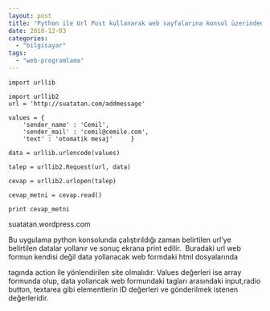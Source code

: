 ```yaml
---
layout: post
title: "Python ile Url Post kullanarak web sayfalarına konsol üzerinden veri yollamak"
date: 2010-12-03
categories: 
  - "bilgisayar"
tags: 
  - "web-programlama"
---
```


```
import urllib

import urllib2
url = 'http://suatatan.com/addmessage'

values = {
    'sender_name' : 'Cemil',
    'sender_mail' : 'cemil@cemile.com',
    'text' : 'otomatik mesaj' 	  }

data = urllib.urlencode(values)

talep = urllib2.Request(url, data)

cevap = urllib2.urlopen(talep)

cevap_metni = cevap.read()

print cevap_metni
```

suatatan.wordpress.com

Bu uygulama python konsolunda çalıştırıldığı zaman belirtilen url'ye belirtilen datalar yollanır ve sonuç ekrana print edilir.  Buradaki url web formun kendisi değil data yollanacak web formdaki html dosyalarında <form> tagında action ile yönlendirilen site olmalıdır. Values değerleri ise array formunda olup, data yollancak web formundaki <form> tagları arasındaki input,radio button, textarea gibi elementlerin ID değerleri ve gönderilmek istenen değerleridir.
